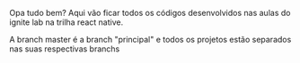 Opa tudo bem? Aqui vão ficar todos os códigos desenvolvidos nas aulas do ignite lab na trilha react native.

A branch master é a branch "principal" e todos os projetos estão separados nas suas respectivas branchs
